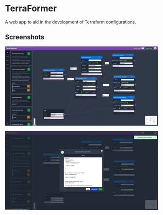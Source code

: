 # TerraFormer

A web app to aid in the development of Terraform configurations.

## Screenshots

![Nodes](./assets/nodes.png)

![Nodes](./assets/code.png)

